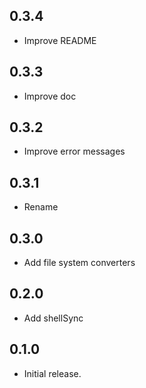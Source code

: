 ## 0.3.4

- Improve README

## 0.3.3

- Improve doc

## 0.3.2

- Improve error messages

## 0.3.1

- Rename

## 0.3.0

- Add file system converters

## 0.2.0

- Add shellSync

## 0.1.0

- Initial release.
